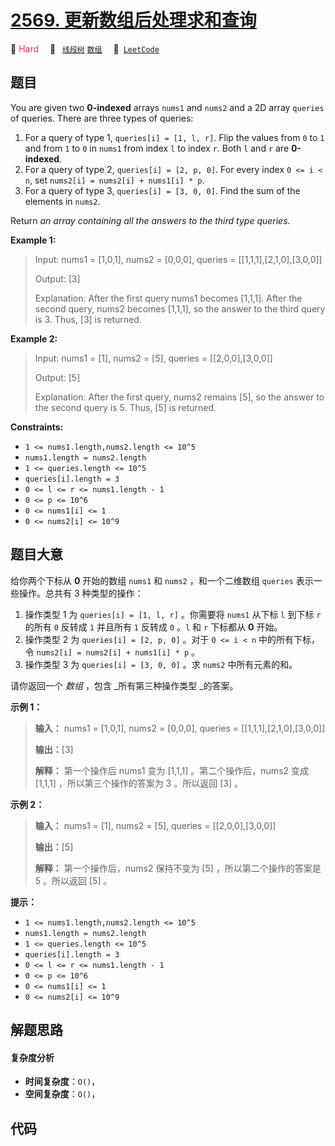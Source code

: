 # [2569. 更新数组后处理求和查询](https://leetcode.com/problems/handling-sum-queries-after-update)

🔴 <font color=#ff334b>Hard</font>&emsp; 🔖&ensp; [`线段树`](/outline/tag/segment-tree.md) [`数组`](/outline/tag/array.md)&emsp; 🔗&ensp;[`LeetCode`](https://leetcode.com/problems/handling-sum-queries-after-update)

## 题目

You are given two **0-indexed** arrays `nums1` and `nums2` and a 2D array
`queries` of queries. There are three types of queries:

  1. For a query of type 1, `queries[i] = [1, l, r]`. Flip the values from `0` to `1` and from `1` to `0` in `nums1` from index `l` to index `r`. Both `l` and `r` are **0-indexed**.
  2. For a query of type 2, `queries[i] = [2, p, 0]`. For every index `0 <= i < n`, set `nums2[i] = nums2[i] + nums1[i] * p`.
  3. For a query of type 3, `queries[i] = [3, 0, 0]`. Find the sum of the elements in `nums2`.

Return _an array containing all the answers to the third type  queries._



**Example 1:**

> Input: nums1 = [1,0,1], nums2 = [0,0,0], queries = [[1,1,1],[2,1,0],[3,0,0]]
> 
> Output: [3]
> 
> Explanation: After the first query nums1 becomes [1,1,1]. After the second query, nums2 becomes [1,1,1], so the answer to the third query is 3. Thus, [3] is returned.

**Example 2:**

> Input: nums1 = [1], nums2 = [5], queries = [[2,0,0],[3,0,0]]
> 
> Output: [5]
> 
> Explanation: After the first query, nums2 remains [5], so the answer to the second query is 5. Thus, [5] is returned.

**Constraints:**

  * `1 <= nums1.length,nums2.length <= 10^5`
  * `nums1.length = nums2.length`
  * `1 <= queries.length <= 10^5`
  * `queries[i].length = 3`
  * `0 <= l <= r <= nums1.length - 1`
  * `0 <= p <= 10^6`
  * `0 <= nums1[i] <= 1`
  * `0 <= nums2[i] <= 10^9`


## 题目大意

给你两个下标从 **0**  开始的数组 `nums1` 和 `nums2` ，和一个二维数组 `queries` 表示一些操作。总共有 3 种类型的操作：

  1. 操作类型 1 为 `queries[i] = [1, l, r]` 。你需要将 `nums1` 从下标 `l` 到下标 `r` 的所有 `0` 反转成 `1` 并且所有 `1` 反转成 `0` 。`l` 和 `r` 下标都从 **0**  开始。
  2. 操作类型 2 为 `queries[i] = [2, p, 0]` 。对于 `0 <= i < n` 中的所有下标，令 `nums2[i] = nums2[i] + nums1[i] * p` 。
  3. 操作类型 3 为 `queries[i] = [3, 0, 0]` 。求 `nums2` 中所有元素的和。

请你返回一个 _数组_ ，包含 _所有第三种操作类型  _的答案。



**示例 1：**

> 
> 
> 
> 
> 
> **输入：** nums1 = [1,0,1], nums2 = [0,0,0], queries = [[1,1,1],[2,1,0],[3,0,0]]
> 
> **输出：**[3]
> 
> **解释：** 第一个操作后 nums1 变为 [1,1,1] 。第二个操作后，nums2 变成 [1,1,1] ，所以第三个操作的答案为 3 。所以返回 [3] 。
> 
> 

**示例 2：**

> 
> 
> 
> 
> 
> **输入：** nums1 = [1], nums2 = [5], queries = [[2,0,0],[3,0,0]]
> 
> **输出：**[5]
> 
> **解释：** 第一个操作后，nums2 保持不变为 [5] ，所以第二个操作的答案是 5 。所以返回 [5] 。
> 
> 



**提示：**

  * `1 <= nums1.length,nums2.length <= 10^5`
  * `nums1.length = nums2.length`
  * `1 <= queries.length <= 10^5`
  * `queries[i].length = 3`
  * `0 <= l <= r <= nums1.length - 1`
  * `0 <= p <= 10^6`
  * `0 <= nums1[i] <= 1`
  * `0 <= nums2[i] <= 10^9`


## 解题思路

#### 复杂度分析

- **时间复杂度**：`O()`，
- **空间复杂度**：`O()`，

## 代码

```javascript

```